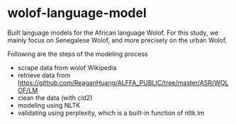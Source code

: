# wolof-language-model
Built language models for the African language Wolof. For this study, we mainly focus on Senegalese Wolof, and more precisely on the urban Wolof.

Following are the steps of the modeling process      
- scrape data from wolof Wikipedia
- retrieve data from https://github.com/ReaganHuang/ALFFA_PUBLIC/tree/master/ASR/WOLOF/LM
- clean the data (with cld2)
- modeling using NLTK
- validating using perplexity, which is a built-in function of nltk.lm
